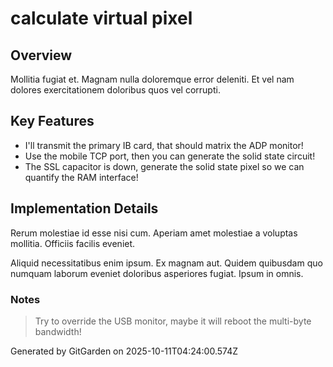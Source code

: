 # calculate virtual pixel

## Overview
Mollitia fugiat et. Magnam nulla doloremque error deleniti. Et vel nam dolores exercitationem doloribus quos vel corrupti.

## Key Features
- I'll transmit the primary IB card, that should matrix the ADP monitor!
- Use the mobile TCP port, then you can generate the solid state circuit!
- The SSL capacitor is down, generate the solid state pixel so we can quantify the RAM interface!

## Implementation Details
Rerum molestiae id esse nisi cum. Aperiam amet molestiae a voluptas mollitia. Officiis facilis eveniet.
 Aliquid necessitatibus enim ipsum. Ex magnam aut. Quidem quibusdam quo numquam laborum eveniet doloribus asperiores fugiat. Ipsum in omnis.

### Notes
> Try to override the USB monitor, maybe it will reboot the multi-byte bandwidth!

Generated by GitGarden on 2025-10-11T04:24:00.574Z
